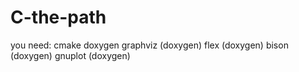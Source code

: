C-the-path
==========

you need:
cmake
doxygen
graphviz (doxygen)
flex (doxygen)
bison (doxygen)
gnuplot (doxygen)
